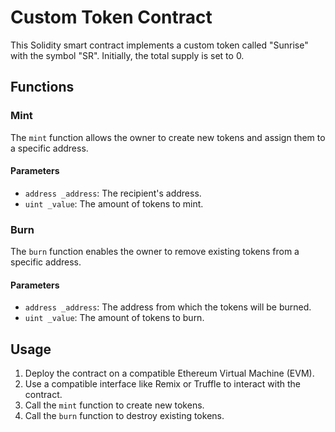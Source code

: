 # Custom Token Contract

This Solidity smart contract implements a custom token called "Sunrise" with the symbol "SR". Initially, the total supply is set to 0.

## Functions

### Mint

The `mint` function allows the owner to create new tokens and assign them to a specific address.

#### Parameters

- `address _address`: The recipient's address.
- `uint _value`: The amount of tokens to mint.

### Burn

The `burn` function enables the owner to remove existing tokens from a specific address.

#### Parameters

- `address _address`: The address from which the tokens will be burned.
- `uint _value`: The amount of tokens to burn.

## Usage

1. Deploy the contract on a compatible Ethereum Virtual Machine (EVM).
2. Use a compatible interface like Remix or Truffle to interact with the contract.
3. Call the `mint` function to create new tokens.
4. Call the `burn` function to destroy existing tokens.

